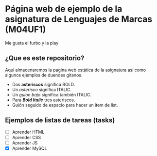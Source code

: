 # Página web de ejemplo de la asignatura de Lenguajes de Marcas (M04UF1)
Me gusta el furbo y la play

## ¿Que es este repositorio?

Aqui almacenaremos la pagina web estática de la asignatura así como algunos ejemplos de duendes gitanos.

- Dos **asteriscos** significa BOLD.
- Un *asterisco* significa ITALIC.
- Un _guion bajo_ significa también ITALIC.
- Para ***Bold Italic*** tres asteriscos.
- Guión seguido de espacio para hacer un item de list.

## Ejemplos de listas de tareas (tasks)

- [ ] Aprender HTML
- [ ] Aprender CSS
- [ ] Aprender JS
- [x] Aprender MySQL